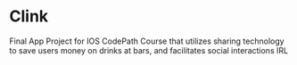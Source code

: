 # Clink
Final App Project for IOS CodePath Course that utilizes sharing technology to save users money on drinks at bars, and facilitates social interactions IRL
